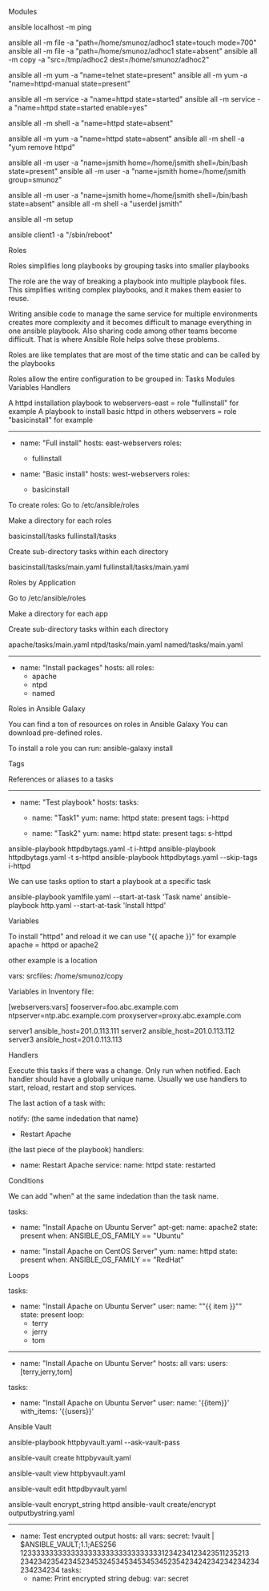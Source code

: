 Modules

ansible localhost -m ping

ansible all -m file -a "path=/home/smunoz/adhoc1 state=touch mode=700"
ansible all -m file -a "path=/home/smunoz/adhoc1 state=absent"
ansible all -m copy -a "src=/tmp/adhoc2 dest=/home/smunoz/adhoc2"

ansible all -m yum -a "name=telnet state=present"
ansible all -m yum -a "name=httpd-manual state=present"

ansible all -m service -a "name=httpd state=started"
ansible all -m service -a "name=httpd state=started enable=yes"

ansible all -m shell -a "name=httpd state=absent"

ansible all -m yum -a "name=httpd state=absent"
ansible all -m shell -a "yum remove httpd"

ansible all -m user -a "name=jsmith home=/home/jsmith shell=/bin/bash state=present"
ansible all -m user -a "name=jsmith home=/home/jsmith group=smunoz"

ansible all -m user -a "name=jsmith home=/home/jsmith shell=/bin/bash state=absent"
ansible all -m shell -a "userdel jsmith"

ansible all -m setup

ansible client1 -a "/sbin/reboot"


Roles

Roles simplifies long playbooks by grouping tasks into smaller playbooks

The role are the way of breaking a playbook into multiple playbook files. This simplifies writing complex playbooks, and it makes them easier to reuse.

Writing ansible code to manage the same service for multiple environments creates more complexity and it becomes difficult to manage everything in one ansible playbook.
Also sharing code among other teams become difficult. That is where Ansible Role helps solve these problems.

Roles are like templates that are most of the time static and can be called by the playbooks

Roles allow the entire configuration to be grouped in:
Tasks
Modules
Variables
Handlers


A httpd installation playbook to webservers-east = role "fullinstall" for example
A playbook to install basic httpd in others webservers = role "basicinstall" for example

---
- name: "Full install"
  hosts: east-webservers
  roles:
  - fullinstall

- name: "Basic install"
  hosts: west-webservers
  roles:
  - basicinstall

To create roles:
Go to /etc/ansible/roles

Make a directory for each roles

basicinstall/tasks
fullinstall/tasks

Create sub-directory tasks within each directory

basicinstall/tasks/main.yaml
fullinstall/tasks/main.yaml


Roles by Application


Go to /etc/ansible/roles

Make a directory for each app

Create sub-directory tasks within each directory

apache/tasks/main.yaml
ntpd/tasks/main.yaml
named/tasks/main.yaml


---
- name: "Install packages"
  hosts: all
  roles:
  - apache
  - ntpd
  - named


Roles in Ansible Galaxy

You can find a ton of resources on roles in Ansible Galaxy
You can download pre-defined roles.

To install a role you can run: ansible-galaxy install


Tags

References or aliases to a tasks

---
- name: "Test playbook"
  hosts:
  tasks:
  - name: "Task1"
    yum:
      name: httpd
      state: present
      tags: i-httpd

  - name: "Task2"
    yum:
      name: httpd
      state: present
      tags: s-httpd


ansible-playbook httpdbytags.yaml -t i-httpd
ansible-playbook httpdbytags.yaml -t s-httpd
ansible-playbook httpdbytags.yaml --skip-tags i-httpd


We can use tasks option to start a playbook at a specific task

ansible-playbook yamlfile.yaml --start-at-task 'Task name'
ansible-playbook http.yaml --start-at-task 'Install httpd'


Variables

To install "httpd" and reload it we can use "{{ apache }}" for example
apache = httpd or apache2

other example is a location

vars:
  srcfiles: /home/smunoz/copy



Variables in Inventory file:

[webservers:vars]
fooserver=foo.abc.example.com
ntpserver=ntp.abc.example.com
proxyserver=proxy.abc.example.com

server1 ansible_host=201.0.113.111
server2 ansible_host=201.0.113.112
server3 ansible_host=201.0.113.113



Handlers


Execute this tasks if there was a change. Only run when notified. Each handler should have a globally unique name.
Usually we use handlers to start, reload, restart and stop services.

The last action of a task with:

notify: (the same indedation that name)
- Restart Apache


(the last piece of the playbook)
handlers:
  - name: Restart Apache
    service:
      name: httpd
      state: restarted



Conditions

We can add "when" at the same indedation than the task name.

tasks:
  - name: "Install Apache on Ubuntu Server"
    apt-get:
      name: apache2
      state: present
    when: ANSIBLE_OS_FAMILY == "Ubuntu"

  - name: "Install Apache on CentOS Server"
    yum:
      name: httpd
      state: present
    when: ANSIBLE_OS_FAMILY == "RedHat"


Loops

  tasks:
  - name: "Install Apache on Ubuntu Server"
    user:
      name: ""{{ item }}""
      state: present
    loop:
	- terry
	- jerry
	- tom



---
  - name: "Install Apache on Ubuntu Server"
    hosts: all
    vars:
      users: [terry,jerry,tom]

  tasks:
  - name: "Install Apache on Ubuntu Server"
    user:
      name: '{{item}}'
    with_items: '{{users}}'




Ansible Vault

ansible-playbook httpbyvault.yaml --ask-vault-pass

ansible-vault create httpbyvault.yaml

ansible-vault view httpbyvault.yaml

ansible-vault edit httpdbyvault.yaml


ansible-vault encrypt_string httpd
ansible-vault create/encrypt outputbystring.yaml

---
- name: Test encrypted output
  hosts: all
  vars:
	secret: !vault |
                $ANSIBLE_VAULT;1.1;AES256
		1233333333333333333333333333333331234234123423511235213
		2342342354234523453245345345345345235423424234234234234
		234234234
  tasks:
	- name: Print encrypted string
	  debug:
		var: secret












